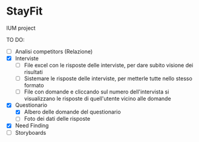 # StayFit
IUM project 

TO DO:
  - [ ] Analisi competitors (Relazione)
  - [x] Interviste
      - [ ] File excel con le risposte delle interviste, per dare subito visione dei risultati
      - [ ] Sistemare le risposte delle interviste, per metterle tutte nello stesso formato
      - [ ] File con domande e cliccando sul numero dell'intervista si visualizzano le risposte di quell'utente vicino alle domande
  - [x] Questionario
      - [x] Albero delle domande del questionario
      - [ ] Foto dei dati delle risposte
  - [x] Need Finding
  - [ ] Storyboards
